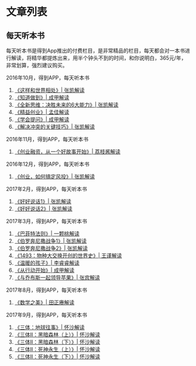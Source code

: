 文章列表
================

每天听本书
----------------

每天听本书是得到App推出的付费栏目，是非常精品的栏目，每天都会对一本书进行解读，将精华都提炼出来，用半个钟头不到的时间，和你说明白，365元/年，非常划算，强烈建议购买。

2016年10月，得到APP，每天听本书

1. [《这样和世界相处》| 张凯解读](a-challenge-to-manking.md)
2. [《知道做到》| 成甲解读](know-can-do.md)
3. [《全新思维：决胜未来的6大能力》| 张凯解读](a-whole-new-mind.md)
4. [《精益创业》| 孟佳解读](the-lean-startup.md)
5. [《学会提问》| 成甲解读](asking-the-right-question.md)
6. [《解决冲突的关键技巧》| 张凯解读](changing-the-conversation-the-17.md)

2016年11月，得到APP，每天听本书

1. [《创业融资，从一个好故事开始》| 荔枝酱解读](the-six-secrets-of-raising-capital-an-insider-s-guide-for-entrepreneurs.md)

2016年12月，得到APP，每天听本书

1. [《创业，如何搞定风投》| 张凯解读](mastering-the-VC-game.md)

2017年2月，得到APP，每天听本书

1. [《好好说话1》| 张凯解读](good-communication-1.md)
2. [《好好说话2》| 张凯解读](good-communication-2.md)

2017年3月，得到APP，每天听本书

1. [《巴菲特法则》| 一颗桃解读](warren-buffett.md)
2. [《伯罗奔尼撒战争1》| 张凯解读](the-peloponnesian-war-1.md)
3. [《伯罗奔尼撒战争2》| 张凯解读](the-peloponnesian-war-2.md)
3. [《1493：物种大交换开创的世界史》| 王谨解读]()
4. [《温暖的孩子》| 李睿睿解读]()
5. [《从行动开始》| 成甲解读]()
6. [《与乔布斯一起领导苹果》| 张宾解读]()

2017年8月，得到APP，每天听本书

1. [《数学之美》| 田正赓解读]()

2017年9月，得到APP，每天听本书

1. [《三体：地球往事》| 怀沙解读]()
2. [《三体II：黑暗森林（上）》| 怀沙解读]()
3. [《三体II：黑暗森林（下）》| 怀沙解读]()
4. [《三体II：死神永生（上）》| 怀沙解读]()
5. [《三体II：死神永生（下）》| 怀沙解读]()